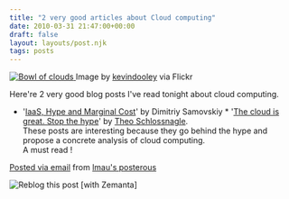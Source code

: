 ```yaml
---
title: "2 very good articles about Cloud computing"
date: 2010-03-31 21:47:00+00:00
draft: false
layout: layouts/post.njk
tags: posts
---
```


[![Bowl of clouds](http://farm4.static.flickr.com/3272/2511369048_c17a1fb442_m.jpg)
](http://www.flickr.com/photos/12836528@N00/2511369048)Image by [kevindooley](http://www.flickr.com/photos/12836528@N00/2511369048) via Flickr

Here're 2 very good blog posts I've read tonight about cloud computing.  
  * '[IaaS, Hype and Marginal Cost](http://somic.org/2010/03/23/iaas-hype-and-marginal-cost/)' by Dimitriy Samovskiy  * '[The cloud is great. Stop the hype](http://omniti.com/seeds/the-cloud-is-great-stop-the-hype)' by [Theo Schlossnagle](http://lethargy.org/~jesus/).  
These posts are interesting because they go behind the hype and propose a concrete analysis of cloud computing.  
A must read !  


[Posted via email](http://posterous.com/)  from [lmau's posterous](http://lmau.posterous.com/2-very-good-articles-about-cloud-computing)

![Reblog this post [with Zemanta]](http://img.zemanta.com/reblog_e.png?x-id=8509cbcd-1c38-41e8-8bb8-126adea97618)


